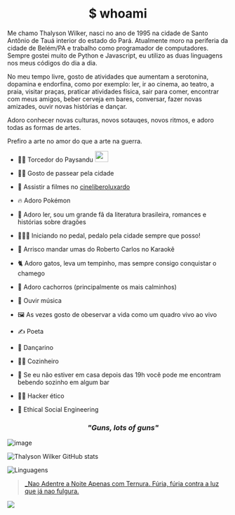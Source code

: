 # <center>$ whoami </center>
Me chamo Thalyson Wilker, nasci no ano de 1995 na cidade de Santo Antônio de Tauá interior do estado do Pará.
Atualmente moro na periferia da cidade de Belém/PA e trabalho como programador de computadores. Sempre gostei muito de Python e Javascript, eu utilizo as duas linguagens nos meus códigos do dia a dia.

No meu tempo livre, gosto de atividades que aumentam a serotonina, dopamina e endorfina, como por exemplo: ler, ir ao cinema, ao teatro, a praia, visitar praças, praticar atividades física, sair para comer, encontrar com meus amigos, beber cerveja em bares, conversar, fazer novas amizades, ouvir novas histórias e dançar.

Adoro conhecer novas culturas, novos sotauqes, novos ritmos, e adoro todas as formas de artes.

Prefiro a arte no amor do que a arte na guerra.

- 💙🤍 Torcedor do Paysandu <img width="30" height="25" src="https://ssl.gstatic.com/onebox/media/sports/logos/1aw29215gcFtsyu07fCifw_64x64.png" />
- 🚶‍♂️ Gosto de passear pela cidade
- 🎥 Assistir a filmes no [cineliberoluxardo](https://www.instagram.com/cineliberoluxardo/)
- 🔥 Adoro Pokémon
- 📖 Adoro ler, sou um grande fâ da literatura brasileira, romances e histórias sobre dragões
- 🚴🏿‍♂️ Iniciando no pedal, pedalo pela cidade sempre que posso!
- 🎤 Arrisco mandar umas do Roberto Carlos no Karaokê
- 🐈 Adoro gatos, leva um tempinho, mas sempre consigo conquistar o chamego
- 🐶 Adoro cachorros (principalmente os mais calminhos)
- 🎻 Ouvir música
- 🖼️ As vezes gosto de obeservar a vida como um quadro vivo ao vivo
- ✍️ Poeta
- 🕺 Dançarino
- 👨‍🍳 Cozinheiro
- 🍻 Se eu não estiver em casa depois das 19h você pode me encontram bebendo sozinho em algum bar
- 👨‍💻 Hacker ético
- 🧐 Ethical Social Engineering

  <center>

    ### _"Guns, lots of guns"_
![image](https://media1.tenor.com/m/OmA1zlHNAJwAAAAd/matrix-keanu-reeves.gif)
  
  </center>

![Thalyson Wilker GitHub stats](https://github-readme-stats.vercel.app/api?username=thalisonwilker&show_icons=true&theme=radical)

![Linguagens](https://github-readme-stats.vercel.app/api/top-langs/?username=thalisonwilker&layout=donut&theme=dracula)

> [_Nao Adentre a Noite Apenas com Ternura. Fúria, fúria contra a luz que já nao fulgura.](https://medium.com/@legiosextavictrix/nao-adentre-a-noite-apenas-com-ternura-789a387b05d6)

![](https://c.tenor.com/JIAJjVtoDn0AAAAC/tenor.gif)
